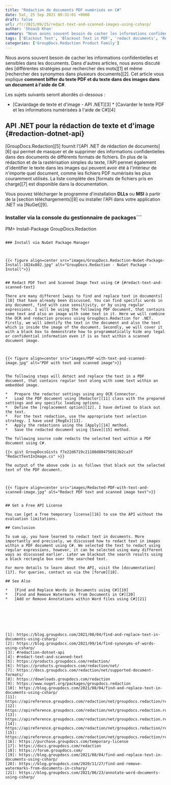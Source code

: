 ```yaml
---
title: "Rédaction de documents PDF numérisés en C#"
date: Sat, 25 Sep 2021 09:31:01 +0000
draft: false
url: /fr/2021/09/25/redact-text-and-scanned-images-using-csharp/
author: 'Shoaib Khan'
summary: "Nous avons souvent besoin de cacher les informations confidentielles et sensibles dans les documents. Dans d'autres articles, nous avons discuté des différentes stratégies pour rechercher des mots et même rechercher des synonymes dans plusieurs documents. Cet article vous explique **comment biffer du texte PDF et du texte dans des images dans un document à l'aide de C#**."
tags: ['Blackout Text', 'Blackout Text in PDF', 'redact documents', 'Redact in CSharp', 'redact pdf', 'Redact PDF in CSharp', 'Redact Text in CSharp', 'Redact Text in Image', 'Redact Text in PDF']
categories: ['GroupDocs.Redaction Product Family']
---
```


Nous avons souvent besoin de cacher les informations confidentielles et sensibles dans les documents. Dans d'autres articles, nous avons discuté des [différentes stratégies pour rechercher des mots][1] et même [rechercher des synonymes dans plusieurs documents][2]. Cet article vous explique **comment biffer du texte PDF et du texte dans des images dans un document à l'aide de C#**.

Les sujets suivants seront abordés ci-dessous :

* [Caviardage de texte et d'image - API .NET][3]
* [Caviarder le texte PDF et les informations numérisées à l'aide de C#][4]

## API .NET pour la rédaction de texte et d'image {#redaction-dotnet-api}

[GroupDocs.Redaction][5] fournit l'[API .NET de rédaction de documents][6] qui permet de masquer et de supprimer des informations confidentielles dans des documents de différents formats de fichiers. En plus de la rédaction et de la rastérisation simples du texte, l'API permet également d'identifier le texte dans les images qui peuvent avoir été à l'intérieur de n'importe quel document, comme les fichiers PDF numérisés les plus couramment utilisés. La liste complète des [formats de fichiers pris en charge][7] est disponible dans la documentation.

Vous pouvez télécharger le programme d'installation **DLLs** ou **MSI** à partir de la [section téléchargements][8] ou installer l'API dans votre application .NET via [NuGet][9].

### Installer via la console du gestionnaire de packages```
PM> Install-Package GroupDocs.Redaction
```

### Install via NuGet Package Manager



{{< figure align=center src="images/GroupDocs.Redaction-NuGet-Package-Install-1024x802.jpg" alt="GroupDocs.Redaction - NuGet Package - Install">}}


## Redact PDF Text and Scanned Image Text using C# {#redact-text-and-scanned-text}

There are many different [ways to find and replace text in documents][10] that have already been discussed. You can find specific words in any document, find with case sensitivity, or by using regular expressions. I will be using the following PDF document, that contains some text and also an image with some text in it. Here we will combine the OCR and redaction process using GroupDocs.Redaction for .NET. Firstly, we will identify the text in the document and also the text which is inside the image of the document. Secondly, we will cover it with a black box to demonstrate how to programmatically hide any legal or confidential information even if is as text within a scanned document image.



{{< figure align=center src="images/PDF-with-text-and-scanned-image.jpg" alt="PDF with text and scanned image">}}


The following steps will detect and replace the text in a PDF document, that contains regular text along with some text within an embedded image.

*   Prepare the redactor settings using any OCR Connector.
*   Load the PDF document using [Redactor][11] class with the prepared settings and any specific loading options.
*   Define the [replacement option][12]. I have defined to black out the text.
*   For the text redaction, use the appropriate text selection strategy. I have used [RegEx][13].
*   Apply the redactions using the [Apply][14] method.
*   Save the redacted document using [Save][15] method.

The following source code redacts the selected text within a PDF document using C#.

{{< gist GroupDocsGists f7e22d6719c21108d804756913b2ca3f "RedactTextInImage.cs" >}}

The output of the above code is as follows that black out the selected text of the PDF document.



{{< figure align=center src="images/Redacted-PDF-with-text-and-scanned-image.jpg" alt="Redact PDF text and scanned image text">}}


## Get a Free API License

You can [get a free temporary license][16] to use the API without the evaluation limitations.

## Conclusion

To sum up, you have learned to redact text in documents. More importantly and precisely, we discussed how to redact text in images within a PDF document using C#. We selected the text to redact using regular expressions, however, it can be selected using many different ways as discussed earlier. Later we blackout the search results using a black rectangle box over the searched text.

For more details to learn about the API, visit the [documentation][17]. For queries, contact us via the [forum][18].

## See Also

*   [Find and Replace Words in Documents using C#][19]
*   [Find and Remove Watermarks from Documents in C#][20]
*   [Add or Remove Annotations within Word files using C#][21]







[1]: https://blog.groupdocs.com/2021/08/04/find-and-replace-text-in-documents-using-csharp/
[2]: https://blog.groupdocs.com/2021/09/14/find-synonyms-of-words-using-csharp/
[3]: #redaction-dotnet-api
[4]: #redact-text-and-scanned-text
[5]: https://products.groupdocs.com/redaction/
[6]: https://products.groupdocs.com/redaction/net/
[7]: https://docs.groupdocs.com/redaction/net/supported-document-formats/
[8]: https://downloads.groupdocs.com/redaction
[9]: https://www.nuget.org/packages/groupdocs.redaction
[10]: https://blog.groupdocs.com/2021/08/04/find-and-replace-text-in-documents-using-csharp/
[11]: https://apireference.groupdocs.com/redaction/net/groupdocs.redaction/redactor
[12]: https://apireference.groupdocs.com/redaction/net/groupdocs.redaction.redactions/replacementoptions
[13]: https://apireference.groupdocs.com/redaction/net/groupdocs.redaction.redactions/regexredaction
[14]: https://apireference.groupdocs.com/redaction/net/groupdocs.redaction/redactor/methods/apply/index
[15]: https://apireference.groupdocs.com/redaction/net/groupdocs.redaction/redactor/methods/save/index
[16]: https://purchase.groupdocs.com/temporary-license
[17]: https://docs.groupdocs.com/redaction
[18]: https://forum.groupdocs.com/
[19]: https://blog.groupdocs.com/2021/08/04/find-and-replace-text-in-documents-using-csharp/
[20]: https://blog.groupdocs.com/2020/11/27/find-and-remove-watermarks-from-documents-in-csharp/
[21]: https://blog.groupdocs.com/2021/06/23/annotate-word-documents-using-csharp/



